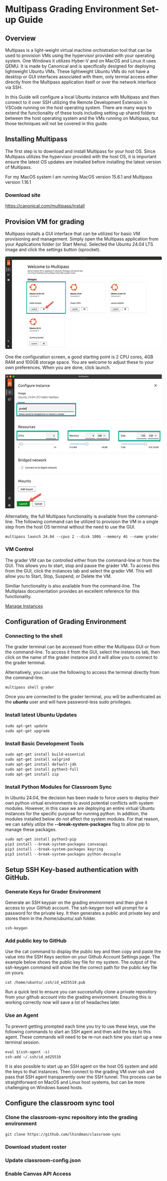 # Multipass Grading Environment Set-up Guide
## Overview
Multipass is a light-weight virtual machine orchistration tool that can be used to provision VMs using the hypervisor provided with your operating system. One Windows it utilizes Hyber-V and on MacOS and Linux it uses QEMU. It is made by Canonical and is specifically designed for deploying lightweight Ubuntu VMs. These lightweight Ubuntu VMs do not have a desktop or GUI interfaces associated with them, only termial access either directly from the Multipass application itself or over the network interface via SSH.  

In this Guide will configure a local Ubuntu instance with Multipass and then connect to it over SSH utilizing the Remote Development Extension in VSCode running on the host operating system. There are many ways to extend the functionality of these tools including setting up shared folders between the host operating system and the VMs running on Multipass, but those techniques will not be covered in this guide.

## Installing Multipass
The first step is to download and install Multipass for your host OS. Since Multipass utilizes the hypervisor provided with the host OS, it is important ensure the latest OS updates are installed before installing the latest version of Multipass. 

For my MacOS system I am running MacOS version 15.6.1 and Multipass version 1.16.1

### Download site
https://canonical.com/multipass/install

## Provision VM for grading
Multipass installs a GUI interface that can be utilized for basic VM provisioning and management.  Simply open the Multipass application from your Applications folder (or Start Menu). Selected the Ubuntu 24.04 LTS image and click the settings button (sprocket).

![Screen showing the available Ubuntu images](../images/multipass-launch.png "Mulitpass Image Launch Screen")

One the configuration screen, a good starting point is 2 CPU cores, 4GB RAM and 100GB storage space. You are welcome to adjust these to your own preferences. When you are done, click launch.

![Screen showing the CPU, Memory and Storage configuration options](../images/multipass-configuration.png "Mulitpass Image Configuration Screen")

Alternatiely, the full Multipass functionality is available from the command-line. The following command can be utilized to provision the VM in a single step from the host OS terminal without the need to use the GUI.

```
multipass launch 24.04 --cpus 2 --disk 100G --memory 4G --name grader
```

### VM Control
The grader VM can be controlled either from the command-line or from the GUI. This allows you to start, stop and pause the grader VM.  To access this from the GUI, click the instances tab and select the grader VM.  This will allow you to Start, Stop, Suspend, or Delete the VM.  

Similiar functionality is also available from the command-line. The Multiplass documentation provides an excellent reference for this functionality.

[Manage Instances](https://documentation.ubuntu.com/multipass/en/latest/how-to-guides/manage-instances/)


## Configuration of Grading Environment
### Connecting to the shell
The grader terminal can be accessed from either the Multipass GUI or from the command-line.  To access it from the GUI, select the instances tab, then click on the name of the grader instance and it will allow you to connect to the grader terminal.  

Alternatively, you can use the following to access the terminal directly from the command-line.

```
multipass shell grader
```

Once you are connected to the grader terminal, you will be authenticated as the ***ubuntu*** user and will have password-less sudo privileges.

### Install latest Ubuntu Updates
``` 
sudo apt-get update
sudo apt-get upgrade
```

### Install Basic Development Tools
```
sudo apt-get install build-essential
sudo apt-get install valgrind
sudo apt-get install default-jdk
sudo apt-get install python3-full
sudo apt-get install zip
```

### Install Python Modules for Classroom Sync
In Ubuntu 24.04, the decision has been made to force users to deploy their own python virtual environments to avoid potential conflicts with system modules.  However, in this case we are deploying an entire virtual Ubuntu instances for the specific purpose for running python. In addition, the modules installed below do not affect the system modules. For that reason, we can safely utilze the **--break-system-packages** flag to allow pip to manage these packages.

```
sudo apt-get install python3-pip
pip3 install --break-system-packages canvasapi
pip3 install --break-system-packages keyring
pip3 install --break-system-packages python-decouple
```

## Setup SSH Key-based authentication with GitHub.
### Generate Keys for Grader Environment
Generate an SSH keypair on the grading environment and then give it access to your GitHub account. The ssh-keygen tool will prompt for a password for the private key. It then generates a public and private key and stores them in the /home/ubuntu/.ssh folder. 
```
ssh-keygen
```

### Add public key to GitHub
Use the cat command to display the public key and then copy and paste the value into the SSH Keys section on your Github Account Settings page. The example below shows the public key file for my system. The output of the ssh-keygen command will show the the correct path for the public key file on yours.

```
cat /home/ubuntu/.ssh/id_ed25519.pub
```

Run a quick test to ensure you can successfully clone a private repository from your github account into the grading environment. Ensuring this is working correctly now will save a lot of headaches later.

### Use an Agent
To prevent getting prompted each time you try to use these keys, use the following commands to start an SSH agent and then add the key to this agent. These commands will need to be re-run each time you start up a new terminal session.

```
eval $(ssh-agent -s)
ssh-add ~/.ssh/id_ed25519
```

It is also possible to start up an SSH agent on the host OS system and add the keys to that instances. Then connect to the grading VM over ssh and pass that SSH agent transparently over the SSH tunnel. This process can be straightforward on MacOS and Linux host systems, but can be more challenging on Windows based hosts.


## Configure the classroom sync tool
### Clone the classroom-sync repository into the grading environment
```
git clone https://github.com/lhindman/classroom-sync
```
### Download student roster

### Update classroom-config.json

### Enable Canvas API Access
